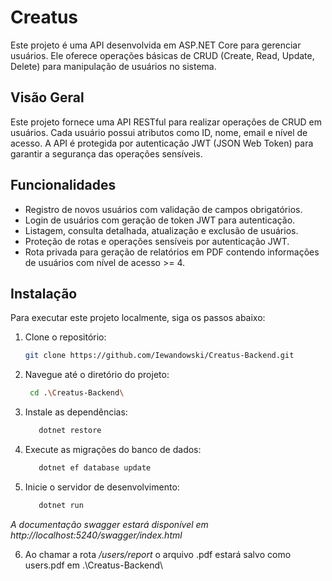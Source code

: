 # Creatus
Este projeto é uma API desenvolvida em ASP.NET Core para gerenciar usuários. Ele oferece operações básicas de CRUD (Create, Read, Update, Delete) para manipulação de usuários no sistema.

## Visão Geral
Este projeto fornece uma API RESTful para realizar operações de CRUD em usuários. Cada usuário possui atributos como ID, nome, email e nível de acesso. A API é protegida por autenticação JWT (JSON Web Token) para garantir a segurança das operações sensíveis.

## Funcionalidades
- Registro de novos usuários com validação de campos obrigatórios.
- Login de usuários com geração de token JWT para autenticação.
- Listagem, consulta detalhada, atualização e exclusão de usuários.
- Proteção de rotas e operações sensíveis por autenticação JWT.
- Rota privada para geração de relatórios em PDF contendo informações de usuários com nível de acesso >= 4.

## Instalação
Para executar este projeto localmente, siga os passos abaixo:

1. Clone o repositório:
   ```bash
   git clone https://github.com/Iewandowski/Creatus-Backend.git
2. Navegue até o diretório do projeto:
     ```bash
      cd .\Creatus-Backend\
3. Instale as dependências:
   ```bash
      dotnet restore
4. Execute as migrações do banco de dados:
   ```bash
      dotnet ef database update
5. Inicie o servidor de desenvolvimento:
   ```bash
      dotnet run
*A documentação swagger estará disponível em http://localhost:5240/swagger/index.html*

6. Ao chamar a rota */users/report* o arquivo .pdf estará salvo como users.pdf em .\Creatus-Backend\
